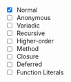 - [x] Normal
- [ ] Anonymous 
- [ ] Variadic
- [ ] Recursive
- [ ] Higher-order
- [ ] Method
- [ ] Closure
- [ ] Deferred
- [ ] Function Literals
